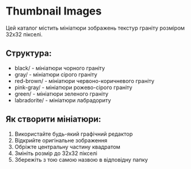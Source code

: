 # Thumbnail Images

Цей каталог містить мініатюри зображень текстур граніту розміром 32x32 пікселі.

## Структура:
- black/ - мініатюри чорного граніту
- gray/ - мініатюри сірого граніту  
- red-brown/ - мініатюри червоно-коричневого граніту
- pink-gray/ - мініатюри рожево-сірого граніту
- green/ - мініатюри зеленого граніту
- labradorite/ - мініатюри лабрадориту

## Як створити мініатюри:
1. Використайте будь-який графічний редактор
2. Відкрийте оригінальне зображення
3. Обріжте центральну частину квадратом
4. Змініть розмір до 32x32 пікселі
5. Збережіть з тою самою назвою в відповідну папку